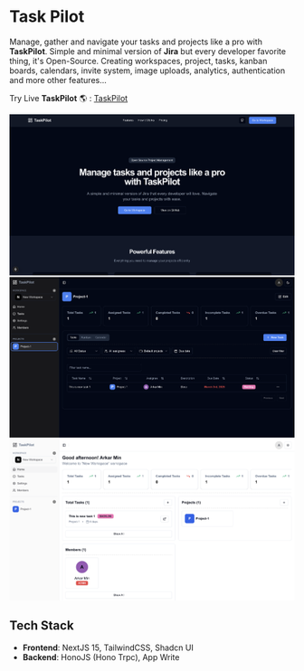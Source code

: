 # Task Pilot

Manage, gather and navigate your tasks and projects like a pro with **TaskPilot**. Simple and minimal version of **Jira** but every developer favorite thing, it's Open-Source. Creating workspaces, project, tasks, kanban boards, calendars, invite system, image uploads, analytics, authentication and more other features...

Try Live **TaskPilot** 🌎 : [TaskPilot](https://task-pilot-nine.vercel.app/)

![Dashboard2](./public/dashboard-img2.png)
![Dashboard1](./public/dashboard-img1.png)
![Dashboard](./public/dashboard-img.png)

## Tech Stack

- **Frontend**: NextJS 15, TailwindCSS, Shadcn UI
- **Backend**: HonoJS (Hono Trpc), App Write
